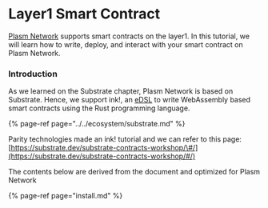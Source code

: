 # Layer1 Smart Contract

[Plasm Network](https://www.plasmnet.io/) supports smart contracts on the layer1. In this tutorial,  we will learn how to write, deploy, and interact with your smart contract on Plasm Network.

### Introduction

As we learned on the Substrate chapter,  Plasm Network is based on Substrate. Hence, we support ink!, an [eDSL](https://wiki.haskell.org/Embedded_domain_specific_language) to write WebAssembly based smart contracts using the Rust programming language. 

{% page-ref page="../../ecosystem/substrate.md" %}

Parity technologies made an ink! tutorial and we can refer to this page: [https://substrate.dev/substrate-contracts-workshop/\#/](https://substrate.dev/substrate-contracts-workshop/#/)

 The contents below are derived from the document and optimized for Plasm Network 

{% page-ref page="install.md" %}





